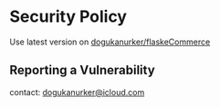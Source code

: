 # Security Policy

Use latest version on [dogukanurker/flaskeCommerce](https://github.com/DogukanUrker/flaskeCommerce)

## Reporting a Vulnerability

contact: dogukanurker@icloud.com
